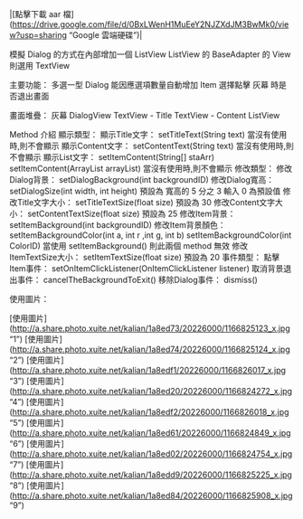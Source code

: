 
|[點擊下載 aar 檔](https://drive.google.com/file/d/0BxLWenH1MuEeY2NJZXdJM3BwMk0/view?usp=sharing “Google 雲端硬碟”)|

模擬 Dialog 的方式在內部增加一個 ListView
ListView 的 BaseAdapter 的 View 則選用 TextView
    
主要功能：
    多選一型 Dialog
    能因應選項數量自動增加 Item
    選擇點擊 灰幕 時是否退出畫面
    
畫面堆疊：
    灰幕
        DialogView
            TextView - Title
            TextView - Content
            ListView
    
Method 介紹
顯示類型：
    顯示Title文字： setTitleText(String text)
                          當沒有使用時,則不會顯示
    顯示Content文字： setContentText(String text)
                          當沒有使用時,則不會顯示
    顯示List文字： setItemContent(String[] staArr)
                 setItemContent(ArrayList<String> arrayList)
                 當沒有使用時,則不會顯示
修改類型：
    修改Dialog背景： setDialogBackground(int backgroundID)
    修改Dialog寬高： setDialogSize(int width, int height)
                   預設為 寬高的 5 分之 3
                   輸入 0 為預設值
    修改Title文字大小： setTitleTextSize(float size)
                     預設為 30
    修改Content文字大小： setContentTextSize(float size)
                       預設為 25
    修改Item背景： setItemBackground(int backgroundID)
    修改Item背景顏色： setItemBackgroundColor(int a, int r ,int g, int b)
                    setItemBackgroundColor(int ColorID)
                    當使用 setItemBackground() 則此兩個 method 無效
    修改ItemTextSize大小： setItemTextSize(float size)
                         預設為 20
事件類型：
    點擊Item事件： setOnItemClickListener(OnItemClickListener listener)
    取消背景退出事件： cancelTheBackgroundToExit()
    移除Dialog事件： dismiss()

使用圖片：

[使用圖片](http://a.share.photo.xuite.net/kalian/1a8ed73/20226000/1166825123_x.jpg “1”)
[使用圖片](http://a.share.photo.xuite.net/kalian/1a8ed74/20226000/1166825124_x.jpg “2”)
[使用圖片](http://a.share.photo.xuite.net/kalian/1a8edf1/20226000/1166826017_x.jpg “3”)
[使用圖片](http://a.share.photo.xuite.net/kalian/1a8ed20/20226000/1166824272_x.jpg “4”)
[使用圖片](http://a.share.photo.xuite.net/kalian/1a8edf2/20226000/1166826018_x.jpg “5”)
[使用圖片](http://a.share.photo.xuite.net/kalian/1a8ed61/20226000/1166824849_x.jpg “6”)
[使用圖片](http://a.share.photo.xuite.net/kalian/1a8ed02/20226000/1166824754_x.jpg “7”)
[使用圖片](http://a.share.photo.xuite.net/kalian/1a8edd9/20226000/1166825225_x.jpg “8”)
[使用圖片](http://a.share.photo.xuite.net/kalian/1a8ed84/20226000/1166825908_x.jpg “9”)

